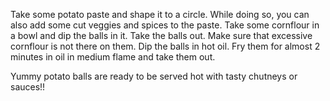 Take some potato paste and shape it to a circle.
While doing so, you can also add some cut veggies and spices to  the paste.
Take some cornflour in a bowl and dip the balls in it.
Take the balls out. Make sure that  excessive cornflour is not there on them. Dip the balls in hot oil.
Fry them for almost 2 minutes in oil in medium flame and take them out.

Yummy potato balls are ready to be served hot with tasty chutneys or sauces!!